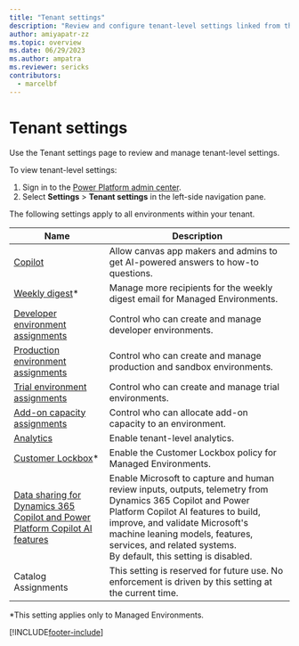 ```yaml
---
title: "Tenant settings"
description: "Review and configure tenant-level settings linked from this page." 
author: amiyapatr-zz
ms.topic: overview
ms.date: 06/29/2023
ms.author: ampatra
ms.reviewer: sericks
contributors:
  - marcelbf
---
```


# Tenant settings

Use the Tenant settings page to review and manage tenant-level settings.

To view tenant-level settings:

1. Sign in to the [Power Platform admin center](https://admin.powerplatform.microsoft.com/).
2. Select **Settings** > **Tenant settings** in the left-side navigation pane.

The following settings apply to all environments within your tenant.

|Name  |Description  |
|---------|---------|
|[Copilot](/power-apps/maker/canvas-apps/ai-overview)     | Allow canvas app makers and admins to get AI-powered answers to how-to questions.        |
|[Weekly digest](managed-environment-usage-insights.md)*     | Manage more recipients for the weekly digest email for Managed Environments.        |
|[Developer environment assignments](control-environment-creation.md)   | Control who can create and manage developer environments.  |
|[Production environment assignments](control-environment-creation.md)   | Control who can create and manage production and sandbox environments.        |
|[Trial environment assignments](control-environment-creation.md)       | Control who can create and manage trial environments.        |
|[Add-on capacity assignments](capacity-add-on.md#control-who-can-allocate-add-on-capacity)    | Control who can allocate add-on capacity to an environment.        |
|[Analytics](tenant-level-analytics.md)   | Enable tenant-level analytics.        |
|[Customer Lockbox](about-lockbox.md#enable-the-lockbox-policy)*   | Enable the Customer Lockbox policy for Managed Environments.        |
|[Data sharing for Dynamics 365 Copilot and Power Platform Copilot AI features](../transparency-note-copilot-data-sharing.md)   | Enable Microsoft to capture and human review inputs, outputs, telemetry from Dynamics 365 Copilot and Power Platform Copilot AI features to build, improve, and validate Microsoft's machine leaning models, features, services, and related systems.<br/>By default, this setting is disabled.       |
| Catalog Assignments  | This setting is reserved for future use. No enforcement is driven by this setting at the current time.       |

*This setting applies only to Managed Environments.

[!INCLUDE[footer-include](../includes/footer-banner.md)]
